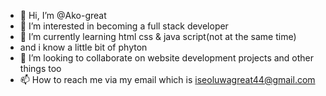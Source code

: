 - 👋 Hi, I’m @Ako-great
- 👀 I’m interested in becoming a full stack developer 
- 🌱 I’m currently learning html css & java script(not at the same time)
- and i know a little bit of phyton 
- 💞️ I’m looking to collaborate on website development projects and other things too
- 📫 How to reach me via my email which is iseoluwagreat44@gmail.com

<!---
Ako-great/Ako-great is a ✨ special ✨ repository because its `README.md` (this file) appears on your GitHub profile.
You can click the Preview link to take a look at your changes.
--->
